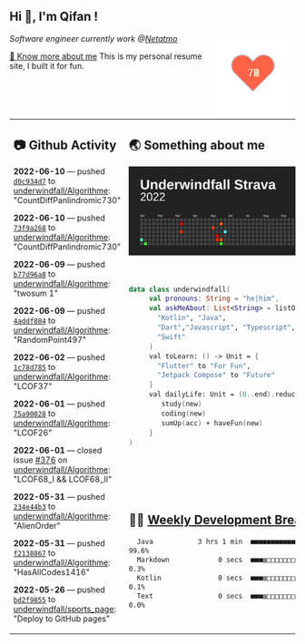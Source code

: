 <h2> Hi 👋, I'm Qifan ! </h2>
<a href="https://github.com/underwindfall/iBeats"><img align="right" width="150px" src="https://raw.githubusercontent.com/underwindfall/iBeats/main/files/heart.svg"/></a>
<p><em>Software engineer currently work @<a href="https://www.netatmo.com">Netatmo</a></em></p>
<p><a href="https://qifanyang.com/resume" target="_blank"> 🔭 Know more about me</a> This is my personal resume site, I built it for fun.</p>
<table><tr><td valign="top" rowspan="2">

 ## 📷 Github Activity
 <!-- githubActivity starts -->
  **2022-06-10** — pushed [`d0c934d7`](https://github.com/underwindfall/Algorithme/commit/d0c934d76e47c384f8d39119462949390e8afcf9) to [underwindfall/Algorithme](https://api.github.com/repos/underwindfall/Algorithme): "CountDiffPanlindromic730"

  **2022-06-10** — pushed [`73f9a268`](https://github.com/underwindfall/Algorithme/commit/73f9a2685207045748780fe9d61f889d3bd4fe53) to [underwindfall/Algorithme](https://api.github.com/repos/underwindfall/Algorithme): "CountDiffPanlindromic730"

  **2022-06-09** — pushed [`b77d96a8`](https://github.com/underwindfall/Algorithme/commit/b77d96a8311e8ebd57584b3ca603016ab69d982a) to [underwindfall/Algorithme](https://api.github.com/repos/underwindfall/Algorithme): "twosum 1"

  **2022-06-09** — pushed [`4addf884`](https://github.com/underwindfall/Algorithme/commit/4addf8841597010acb581f44467788c9ae92547f) to [underwindfall/Algorithme](https://api.github.com/repos/underwindfall/Algorithme): "RandomPoint497"

  **2022-06-02** — pushed [`1c78d785`](https://github.com/underwindfall/Algorithme/commit/1c78d7855cd4df35ab5a80c567eb0ab3355a11ef) to [underwindfall/Algorithme](https://api.github.com/repos/underwindfall/Algorithme): "LCOF37"

  **2022-06-01** — pushed [`75a90028`](https://github.com/underwindfall/Algorithme/commit/75a90028f6ec2e89760ee9002d03b56ea682d7bd) to [underwindfall/Algorithme](https://api.github.com/repos/underwindfall/Algorithme): "LCOF26"

  **2022-06-01** — closed issue [#376](https://api.github.com/repos/underwindfall/Algorithme/issues/376) on [underwindfall/Algorithme](https://api.github.com/repos/underwindfall/Algorithme): "LCOF68_I && LCOF68_II"

  **2022-05-31** — pushed [`234e44b3`](https://github.com/underwindfall/Algorithme/commit/234e44b3a778775ee183d18d15cb52fdc2a120fe) to [underwindfall/Algorithme](https://api.github.com/repos/underwindfall/Algorithme): "AlienOrder"

  **2022-05-31** — pushed [`f2138867`](https://github.com/underwindfall/Algorithme/commit/f2138867c224aaff2020f656e65e62567f5846ad) to [underwindfall/Algorithme](https://api.github.com/repos/underwindfall/Algorithme): "HasAllCodes1416"

  **2022-05-26** — pushed [`bd2f9855`](https://github.com/underwindfall/sports_page/commit/bd2f98551ea196c6c1630a0e2f0738196f978904) to [underwindfall/sports_page](https://api.github.com/repos/underwindfall/sports_page): "Deploy to GitHub pages"
 <!-- githubActivity ends -->
 </td><td valign="top">

 ## 🌏 Something about me
 <!-- profile starts -->
 <a href="https://github.com/underwindfall" width="100%">
   <img src="https://github.com/underwindfall/GitHubPoster/blob/main/examples/strava.svg"/>
 </a>
 <br/>
 <br/>
 <br/>

 ```kotlin
 data class underwindfall(
      val pronouns: String = "he|him",
      val askMeAbout: List<String> = listOf(
        "Kotlin", "Java",
        "Dart","Javascript", "Typescript",
        "Swift"
      )
      val toLearn: () -> Unit = {
        "Flutter" to "For Fun",
        "Jetpack Compose" to "Future"
      }
      val dailyLife: Unit = (0..end).reduce { acc, new ->
         study(new)
         coding(new)
         sumUp(acc) + haveFun(new)
      }
 )
 ```
 <!-- profile ends -->
 </td></tr><tr><td valign="top">

 ## 🏊‍♂️ <a href="https://gist.github.com/underwindfall/377ee88ba1fabd1e93516e48ca9c61eb" target="_blank">Weekly Development Breakdown</a>
  <!-- codeTime starts -->
  ```text
    Java           3 hrs 1 min  ■■■■■■■■■■■■■■■■■■■■■■■■  99.6%
    Markdown            0 secs  ■■■▥□□□□□□□□□□□□□□□□□□□□   0.3%
    Kotlin              0 secs  ■■■▥□□□□□□□□□□□□□□□□□□□□   0.1%
    Text                0 secs  ■■■▥□□□□□□□□□□□□□□□□□□□□   0.0%
  ```
  <!-- codeTime starts -->
  </td></tr></table>